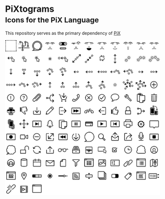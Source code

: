 # PiXtograms<br><small>Icons for the PiX Language</small>


This repository serves as the primary dependency of [PiX](http://www.github.com/eadpucv/pix)

![The complete Icon Set](/sprites/sprites.png)


